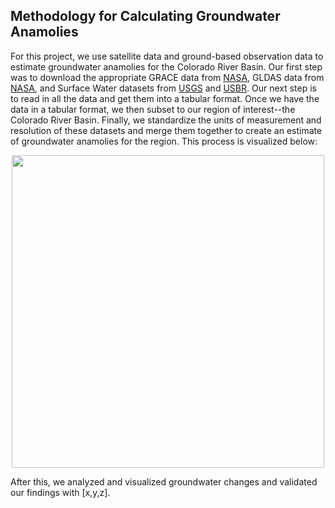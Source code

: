 ## Methodology for Calculating Groundwater Anamolies

For this project, we use satellite data and ground-based observation data to estimate groundwater anamolies for the Colorado River Basin. Our first step was to download the appropriate GRACE data from [NASA](https://grace.jpl.nasa.gov/data/get-data/jpl_global_mascons/), GLDAS data from [NASA](https://hydro1.gesdisc.eosdis.nasa.gov/data/GLDAS/GLDAS_NOAH025_M.2.1/doc/README_GLDAS2.pdf), and Surface Water datasets from [USGS](https://waterdata.usgs.gov/nwis) and [USBR](https://www.usbr.gov/uc/water/hydrodata/nav.html). Our next step is to read in all the data and get them into a tabular format. Once we have the data in a tabular format, we then subset to our region of interest--the Colorado River Basin. Finally, we standardize the units of measurement and resolution of these datasets and merge them together to create an estimate of groundwater anamolies for the region. This process is visualized below: 


<p align="center">
<img src="{{site.url }}{{site.baseurl }}/assets/img/numbered-methods.png" width="500" />
</p>

After this, we analyzed and visualized groundwater changes and validated our findings with [x,y,z]. 

